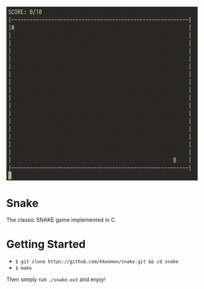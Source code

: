 ![demo](snake-demo.gif?)

# Snake

The classic SNAKE game implemented in C.

# Getting Started

- `$ git clone https://github.com/kkoomen/snake.git && cd snake`
- `$ make`

Then simply run `./snake.out` and enjoy!
